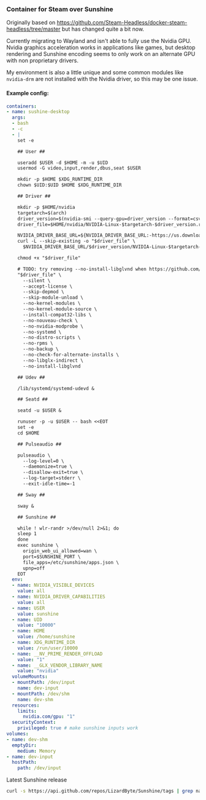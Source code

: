 ### Container for Steam over Sunshine

Originally based on https://github.com/Steam-Headless/docker-steam-headless/tree/master but has changed quite a bit now.

Currently migrating to Wayland and isn't able to fully use the Nvidia GPU. Nvidia graphics acceleration works in applications like games, but desktop rendering and Sunshine encoding seems to only work on an alternate GPU with non proprietary drivers.

My environment is also a little unique and some common modules like `nvidia-drm` are not installed with the Nvidia driver, so this may be one issue.

#### Example config:

```yaml
containers:
- name: sushine-desktop
  args:
  - bash
  - -c
  - |
    set -e

    ## User ##

    useradd $USER -d $HOME -m -u $UID
    usermod -G video,input,render,dbus,seat $USER

    mkdir -p $HOME $XDG_RUNTIME_DIR
    chown $UID:$UID $HOME $XDG_RUNTIME_DIR

    ## Driver ##

    mkdir -p $HOME/nvidia
    targetarch=$(arch)
    driver_version=$(nvidia-smi --query-gpu=driver_version --format=csv,noheader --id=0)
    driver_file=$HOME/nvidia/NVIDIA-Linux-$targetarch-$driver_version.run

    NVIDIA_DRIVER_BASE_URL=${NVIDIA_DRIVER_BASE_URL:-https://us.download.nvidia.com/XFree86/${targetarch/x86_64/Linux-x86_64}}
    curl -L --skip-existing -o "$driver_file" \
      $NVIDIA_DRIVER_BASE_URL/$driver_version/NVIDIA-Linux-$targetarch-$driver_version.run

    chmod +x "$driver_file"

    # TODO: try removing --no-install-libglvnd when https://github.com/LizardByte/Sunshine/issues/4050 is resolved
    "$driver_file" \
      --silent \
      --accept-license \
      --skip-depmod \
      --skip-module-unload \
      --no-kernel-modules \
      --no-kernel-module-source \
      --install-compat32-libs \
      --no-nouveau-check \
      --no-nvidia-modprobe \
      --no-systemd \
      --no-distro-scripts \
      --no-rpms \
      --no-backup \
      --no-check-for-alternate-installs \
      --no-libglx-indirect \
      --no-install-libglvnd

    ## Udev ##

    /lib/systemd/systemd-udevd &

    ## Seatd ##

    seatd -u $USER &

    runuser -p -u $USER -- bash <<EOT
    set -e
    cd $HOME

    ## Pulseaudio ##

    pulseaudio \
      --log-level=0 \
      --daemonize=true \
      --disallow-exit=true \
      --log-target=stderr \
      --exit-idle-time=-1

    ## Sway ##

    sway &

    ## Sunshine ##

    while ! wlr-randr >/dev/null 2>&1; do
    sleep 1
    done
    exec sunshine \
      origin_web_ui_allowed=wan \
      port=$SUNSHINE_PORT \
      file_apps=/etc/sunshine/apps.json \
      upnp=off
    EOT
  env:
  - name: NVIDIA_VISIBLE_DEVICES
    value: all
  - name: NVIDIA_DRIVER_CAPABILITIES
    value: all
  - name: USER
    value: sunshine
  - name: UID
    value: "10000"
  - name: HOME
    value: /home/sunshine
  - name: XDG_RUNTIME_DIR
    value: /run/user/10000
  - name: __NV_PRIME_RENDER_OFFLOAD
    value: "1"
  - name: __GLX_VENDOR_LIBRARY_NAME
    value: "nvidia"
  volumeMounts:
  - mountPath: /dev/input
    name: dev-input
  - mountPath: /dev/shm
    name: dev-shm
  resources:
    limits:
      nvidia.com/gpu: "1"
  securityContext:
    privileged: true # make sunshine inputs work
volumes:
- name: dev-shm
  emptyDir:
    medium: Memory
- name: dev-input
  hostPath:
    path: /dev/input
```

Latest Sunshine release

```bash
curl -s https://api.github.com/repos/LizardByte/Sunshine/tags | grep name | head -1 | cut -d '"' -f 4 | tr -d 'v'
```